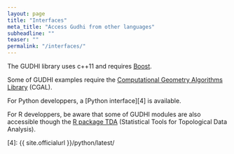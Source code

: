 ```yaml
---
layout: page
title: "Interfaces"
meta_title: "Access Gudhi from other languages"
subheadline: ""
teaser: ""
permalink: "/interfaces/"
---
```


The GUDHI library uses c++11 and requires [Boost][1].

Some of GUDHI examples require the [Computational Geometry Algorithms Library][2] (CGAL).

For Python developpers, a [Python interface][4] is available.

For R developpers, be aware that some of GUDHI modules are also accessible though the [R package TDA][3] (Statistical Tools for Topological Data Analysis).

 [1]: http://www.boost.org
 [2]: http://http://www.cgal.org
 [3]: https://cran.r-project.org/package=TDA
 [4]: {{ site.officialurl }}/python/latest/

